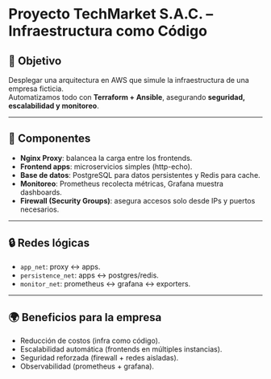 # Proyecto TechMarket S.A.C. – Infraestructura como Código

## 🚀 Objetivo
Desplegar una arquitectura en AWS que simule la infraestructura de una empresa ficticia.  
Automatizamos todo con **Terraform + Ansible**, asegurando **seguridad, escalabilidad y monitoreo**.

---

## 🔧 Componentes

- **Nginx Proxy**: balancea la carga entre los frontends.
- **Frontend apps**: microservicios simples (http-echo).
- **Base de datos**: PostgreSQL para datos persistentes y Redis para cache.
- **Monitoreo**: Prometheus recolecta métricas, Grafana muestra dashboards.
- **Firewall (Security Groups)**: asegura accesos solo desde IPs y puertos necesarios.

---

## 🔒 Redes lógicas
- `app_net`: proxy ↔ apps.
- `persistence_net`: apps ↔ postgres/redis.
- `monitor_net`: prometheus ↔ grafana ↔ exporters.

---

## 🌍 Beneficios para la empresa
- Reducción de costos (infra como código).
- Escalabilidad automática (frontends en múltiples instancias).
- Seguridad reforzada (firewall + redes aisladas).
- Observabilidad (prometheus + grafana).
